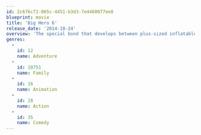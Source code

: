 ```yaml
---
id: 2c676c72-065c-4451-b3d3-7e4460077ee8
blueprint: movie
title: 'Big Hero 6'
release_date: '2014-10-24'
overview: 'The special bond that develops between plus-sized inflatable robot Baymax, and prodigy Hiro Hamada, who team up with a group of friends to form a band of high-tech heroes.'
genres:
  -
    id: 12
    name: Adventure
  -
    id: 10751
    name: Family
  -
    id: 16
    name: Animation
  -
    id: 28
    name: Action
  -
    id: 35
    name: Comedy
---
```

